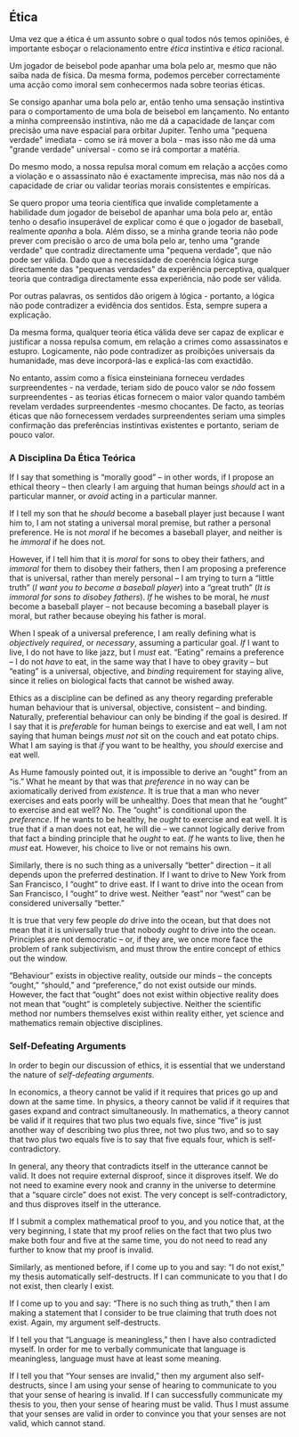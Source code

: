 ## Ética

Uma vez que a ética é um assunto sobre o qual todos nós temos opiniões, é importante esboçar o relacionamento entre *ética* instintiva e *ética* racional.

Um jogador de beisebol pode apanhar uma bola pelo ar, mesmo que não saiba nada de física. Da mesma forma, podemos perceber correctamente uma acção como imoral sem conhecermos nada sobre teorias éticas.

Se consigo apanhar uma bola pelo ar, então tenho uma sensação instintiva para o comportamento de uma bola de beisebol em lançamento. No entanto a minha compreensão instintiva, não me dá a capacidade de lançar com precisão uma nave espacial para orbitar Jupiter. Tenho uma "pequena verdade" imediata - como se irá mover a bola - mas isso não me dá uma "grande verdade" universal - como se irá comportar a matéria.

Do mesmo modo, a nossa repulsa moral comum em relação a acções como a violação e o assassinato não é exactamente imprecisa, mas não nos dá a capacidade de criar ou validar teorias morais consistentes e empíricas.

Se quero propor uma teoria científica que invalide completamente a habilidade dum jogador de beisebol de apanhar uma bola pelo ar, então tenho o desafio insuperável de explicar como é que o jogador de baseball, realmente *apanha* a bola. Além disso, se a minha grande teoria não pode prever com precisão o arco de uma bola pelo ar, tenho uma "grande verdade" que contradiz directamente uma "pequena verdade", que não pode ser válida. Dado que a necessidade de coerência lógica surge directamente das "pequenas verdades" da experiência perceptiva, qualquer teoria que contradiga directamente essa experiência, não pode ser válida.

Por outras palavras, os sentidos dão origem à lógica - portanto, a lógica não pode contradizer a evidência dos sentidos. Esta, sempre supera a explicação.

Da mesma forma, qualquer teoria ética válida deve ser capaz de explicar e justificar a nossa repulsa comum, em relação a crimes como assassinatos e estupro. Logicamente, não pode contradizer as proibições universais da humanidade, mas deve incorporá-las e explicá-las com exactidão.

No entanto, assim como a física einsteiniana forneceu verdades surpreendentes - na verdade, teriam sido de pouco valor se *não* fossem surpreendentes - as teorias éticas fornecem o maior valor quando também revelam verdades surpreendentes -mesmo chocantes. De facto, as teorias éticas que não fornecessem verdades surpreendentes seriam uma simples confirmação das preferências instintivas existentes e portanto, seriam de pouco valor.

### A Disciplina Da Ética Teórica

If I say that something is “morally good” – in other words, if I propose an ethical theory – then clearly I am arguing that human beings *should* act in a particular manner, or *avoid* acting in a particular manner.

If I tell my son that he *should* become a baseball player just because I want him to, I am not stating a universal moral premise, but rather a personal preference. He is not *moral* if he becomes a baseball player, and neither is he *immoral* if he does not.

However, if I tell him that it is *moral* for sons to obey their fathers, and *immoral* for them to disobey their fathers, then I am proposing a preference that is universal, rather than merely personal – I am trying to turn a “little truth” (*I want you to become a baseball player*) into a “great truth” (*It is immoral for sons to disobey fathers*). *If* he wishes to be moral, he *must* become a baseball player – not because becoming a baseball player is moral, but rather because obeying his father is moral.

When I speak of a universal preference, I am really defining what is *objectively required*, or *necessary*, assuming a particular goal. *If* I want to live, I do not have to like jazz, but I *must* eat. “Eating” remains a preference – I do not *have* to eat, in the same way that I have to obey gravity – but “eating” is a universal, objective, and *binding* requirement for staying alive, since it relies on biological facts that cannot be wished away.

Ethics as a discipline can be defined as any theory regarding preferable human behaviour that is universal, objective, consistent – and binding. Naturally, preferential behaviour can only be binding if the goal is desired. If I say that it is *preferable* for human beings to exercise and eat well, I am not saying that human beings *must not* sit on the couch and eat potato chips. What I am saying is that *if* you want to be healthy, you *should* exercise and eat well.

As Hume famously pointed out, it is impossible to derive an “ought” from an “is.” What he meant by that was that *preference* in no way can be axiomatically derived from *existence*. It is true that a man who never exercises and eats poorly will be unhealthy. Does that mean that he “ought” to exercise and eat well? No. The “ought” is conditional upon the *preference*. If he wants to be healthy, he *ought* to exercise and eat well. It is true that if a man does not eat, he will die – we cannot logically derive from that fact a binding principle that he *ought* to eat. *If* he wants to live, then he *must* eat. However, his choice to live or not remains his own.

Similarly, there is no such thing as a universally “better” direction – it all depends upon the preferred destination. If I want to drive to New York from San Francisco, I “ought” to drive east. If I want to drive into the ocean from San Francisco, I “ought” to drive west. Neither “east” nor “west” can be considered universally “better.”

It is true that very few people *do* drive into the ocean, but that does not mean that it is universally true that nobody *ought* to drive into the ocean. Principles are not democratic – or, if they are, we once more face the problem of rank subjectivism, and must throw the entire concept of ethics out the window.

“Behaviour” exists in objective reality, outside our minds – the concepts “ought,” “should,” and “preference,” do not exist outside our minds. However, the fact that “ought” does not exist within objective reality does not mean that “ought” is completely subjective. Neither the scientific method nor numbers themselves exist within reality either, yet science and mathematics remain objective disciplines.

### Self-Defeating Arguments

In order to begin our discussion of ethics, it is essential that we understand the nature of *self-defeating arguments*.

In economics, a theory cannot be valid if it requires that prices go up and down at the same time. In physics, a theory cannot be valid if it requires that gases expand and contract simultaneously. In mathematics, a theory cannot be valid if it requires that two plus two equals five, since “five” is just another way of describing two plus three, not two plus two, and so to say that two plus two equals five is to say that five equals four, which is self-contradictory.

In general, any theory that contradicts itself in the utterance cannot be valid. It does not require external disproof, since it disproves itself. We do not need to examine every nook and cranny in the universe to determine that a “square circle” does not exist. The very concept is self-contradictory, and thus disproves itself in the utterance.

If I submit a complex mathematical proof to you, and you notice that, at the very beginning, I state that my proof relies on the fact that two plus two make both four and five at the same time, you do not need to read any further to know that my proof is invalid.

Similarly, as mentioned before, if I come up to you and say: “I do not exist,” my thesis automatically self-destructs. If I can communicate to you that I do not exist, then clearly I exist.

If I come up to you and say: “There is no such thing as truth,” then I am making a statement that I consider to be true claiming that truth does not exist. Again, my argument self-destructs.

If I tell you that “Language is meaningless,” then I have also contradicted myself. In order for me to verbally communicate that language is meaningless, language must have at least some meaning.

If I tell you that “Your senses are invalid,” then my argument also self-destructs, since I am using your sense of hearing to communicate to you that your sense of hearing is invalid. If I can successfully communicate my thesis to you, then your sense of hearing must be valid. Thus I must assume that your senses are valid in order to convince you that your senses are not valid, which cannot stand.
